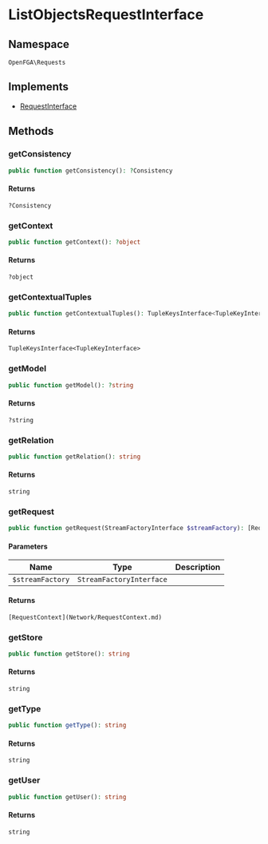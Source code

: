 # ListObjectsRequestInterface


## Namespace
`OpenFGA\Requests`

## Implements
* [RequestInterface](Requests/RequestInterface.md)



## Methods
### getConsistency


```php
public function getConsistency(): ?Consistency
```



#### Returns
`?Consistency`

### getContext


```php
public function getContext(): ?object
```



#### Returns
`?object`

### getContextualTuples


```php
public function getContextualTuples(): TupleKeysInterface<TupleKeyInterface>
```



#### Returns
`TupleKeysInterface<TupleKeyInterface>`

### getModel


```php
public function getModel(): ?string
```



#### Returns
`?string`

### getRelation


```php
public function getRelation(): string
```



#### Returns
`string`

### getRequest


```php
public function getRequest(StreamFactoryInterface $streamFactory): [RequestContext](Network/RequestContext.md)
```


#### Parameters
| Name | Type | Description |
|------|------|-------------|
| `$streamFactory` | `StreamFactoryInterface` |  |

#### Returns
`[RequestContext](Network/RequestContext.md)`

### getStore


```php
public function getStore(): string
```



#### Returns
`string`

### getType


```php
public function getType(): string
```



#### Returns
`string`

### getUser


```php
public function getUser(): string
```



#### Returns
`string`

